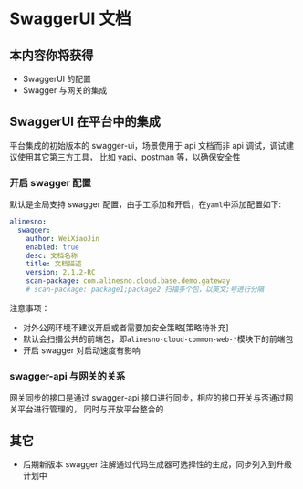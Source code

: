 # SwaggerUI 文档

## 本内容你将获得

- SwaggerUI 的配置
- Swagger 与网关的集成

## SwaggerUI 在平台中的集成

平台集成的初始版本的 swagger-ui，场景使用于 api 文档而非 api 调试，调试建议使用其它第三方工具，
比如 yapi、postman 等，以确保安全性

### 开启 swagger 配置

默认是全局支持 swagger 配置，由手工添加和开启，在`yaml`中添加配置如下:

```yaml
alinesno:
  swagger:
    author: WeiXiaoJin
    enabled: true
    desc: 文档名称
    title: 文档描述
    version: 2.1.2-RC
    scan-package: com.alinesno.cloud.base.demo.gateway
    # scan-package: package1;package2 扫描多个包，以英文;号进行分隔
```

注意事项：

- 对外公网环境不建议开启或者需要加安全策略[策略待补充]
- 默认会扫描公共的前端包，即`alinesno-cloud-common-web-*`模块下的前端包
- 开启 swagger 对启动速度有影响

### swagger-api 与网关的关系

网关同步的接口是通过 swagger-api 接口进行同步，相应的接口开关与否通过网关平台进行管理的，
同时与开放平台整合的

## 其它

- 后期新版本 swagger 注解通过代码生成器可选择性的生成，同步列入到升级计划中
